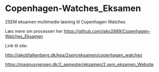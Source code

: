 # Copenhagen-Watches_Eksamen
2SEM eksamen multimedie løsning til Copenhagen Watches

Læs mere om processen her
https://github.com/jako2889/Copenhagen-Watches_Eksamen

Link til site:

http://jakobfalkenberg.dk/kea/2sem/eksamen/copenhagen_watches

https://magnusvjensen.dk/2_semester/eksamen/2.sem_eksamen_Website
